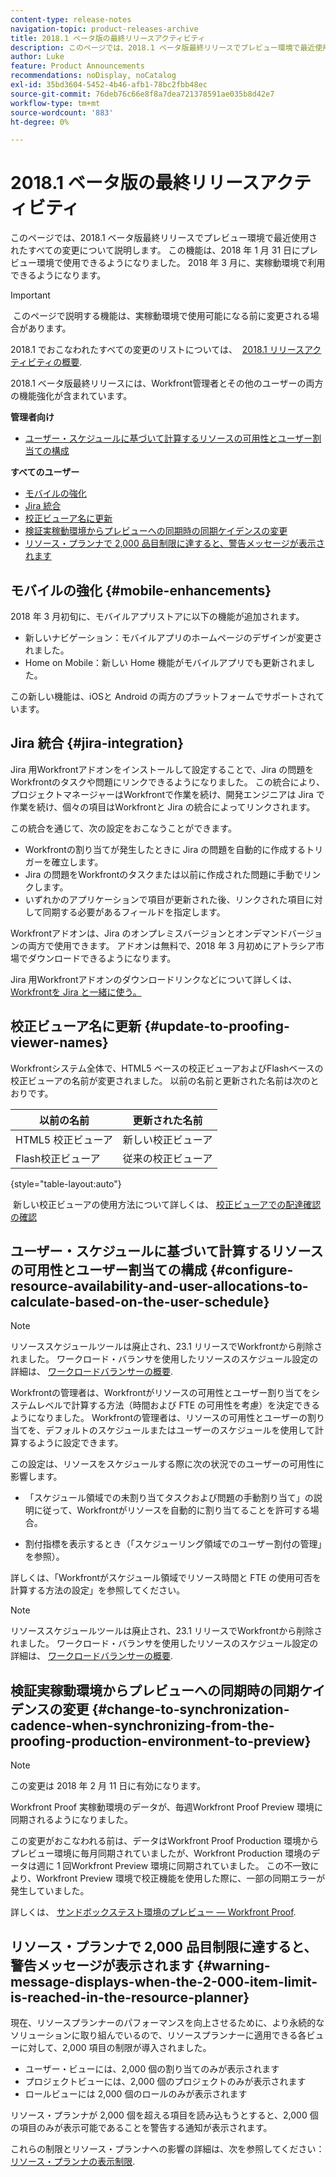 ```yaml
---
content-type: release-notes
navigation-topic: product-releases-archive
title: 2018.1 ベータ版の最終リリースアクティビティ
description: このページでは、2018.1 ベータ版最終リリースでプレビュー環境で最近使用されたすべての変更について説明します。 この機能は、2018 年 1 月 31 日にプレビュー環境で使用できるようになりました。 2018 年 3 月に、実稼動環境で利用できるようになります。
author: Luke
feature: Product Announcements
recommendations: noDisplay, noCatalog
exl-id: 35bd3604-5452-4b46-afb1-78bc2fbb48ec
source-git-commit: 76deb76c66e8f8a7dea721378591ae035b8d42e7
workflow-type: tm+mt
source-wordcount: '883'
ht-degree: 0%

---
```


# 2018.1 ベータ版の最終リリースアクティビティ

このページでは、2018.1 ベータ版最終リリースでプレビュー環境で最近使用されたすべての変更について説明します。 この機能は、2018 年 1 月 31 日にプレビュー環境で使用できるようになりました。 2018 年 3 月に、実稼動環境で利用できるようになります。

>[!IMPORTANT]
>
> このページで説明する機能は、実稼動環境で使用可能になる前に変更される場合があります。

2018.1 でおこなわれたすべての変更のリストについては、  [2018.1 リリースアクティビティの概要](../../../../product-announcements/product-releases/quarterly-release-archive/2018.1-release-activity/2018.1-release-activity-overview.md).

2018.1 ベータ版最終リリースには、Workfront管理者とその他のユーザーの両方の機能強化が含まれています。

**管理者向け**

* [ユーザー・スケジュールに基づいて計算するリソースの可用性とユーザー割当ての構成](#configure-resource-availability-and-user-allocations-to-calculate-based-on-the-user-schedule)

**すべてのユーザー**

* [モバイルの強化](#mobile-enhancements)
* [Jira 統合](#jira-integration)
* [校正ビューア名に更新](#update-to-proofing-viewer-names)
* [検証実稼動環境からプレビューへの同期時の同期ケイデンスの変更](#change-to-synchronization-cadence-when-synchronizing-from-the-proofing-production-environment-to-preview)
* [リソース・プランナで 2,000 品目制限に達すると、警告メッセージが表示されます](#warning-message-displays-when-the-2-000-item-limit-is-reached-in-the-resource-planner)

## モバイルの強化 {#mobile-enhancements}

2018 年 3 月初旬に、モバイルアプリストアに以下の機能が追加されます。

* 新しいナビゲーション：モバイルアプリのホームページのデザインが変更されました。
* Home on Mobile：新しい Home 機能がモバイルアプリでも更新されました。

この新しい機能は、iOSと Android の両方のプラットフォームでサポートされています。

## Jira 統合 {#jira-integration}

Jira 用Workfrontアドオンをインストールして設定することで、Jira の問題をWorkfrontのタスクや問題にリンクできるようになりました。 この統合により、プロジェクトマネージャーはWorkfrontで作業を続け、開発エンジニアは Jira で作業を続け、個々の項目はWorkfrontと Jira の統合によってリンクされます。

この統合を通じて、次の設定をおこなうことができます。

* Workfrontの割り当てが発生したときに Jira の問題を自動的に作成するトリガーを確立します。
* Jira の問題をWorkfrontのタスクまたは以前に作成された問題に手動でリンクします。
* いずれかのアプリケーションで項目が更新された後、リンクされた項目に対して同期する必要があるフィールドを指定します。

Workfrontアドオンは、Jira のオンプレミスバージョンとオンデマンドバージョンの両方で使用できます。 アドオンは無料で、2018 年 3 月初めにアトラシア市場でダウンロードできるようになります。

Jira 用Workfrontアドオンのダウンロードリンクなどについて詳しくは、 [Workfrontを Jira と一緒に使う。](https://support.workfront.com/hc/en-us/sections/115001130053)

## 校正ビューア名に更新 {#update-to-proofing-viewer-names}

Workfrontシステム全体で、HTML5 ベースの校正ビューアおよびFlashベースの校正ビューアの名前が変更されました。 以前の名前と更新された名前は次のとおりです。 

| **以前の名前** | **更新された名前** |
|---|---|
| HTML5 校正ビューア | 新しい校正ビューア |
| Flash校正ビューア | 従来の校正ビューア |

{style="table-layout:auto"}

 新しい校正ビューアの使用方法について詳しくは、 [校正ビューアでの配達確認の確認](https://support.workfront.com/hc/en-us/sections/115000275214)

## ユーザー・スケジュールに基づいて計算するリソースの可用性とユーザー割当ての構成 {#configure-resource-availability-and-user-allocations-to-calculate-based-on-the-user-schedule}

>[!NOTE]
>
リソーススケジュールツールは廃止され、23.1 リリースでWorkfrontから削除されました。 ワークロード・バランサを使用したリソースのスケジュール設定の詳細は、 [ワークロードバランサーの概要](../../../../resource-mgmt/workload-balancer/overview-workload-balancer.md).

Workfrontの管理者は、Workfrontがリソースの可用性とユーザー割り当てをシステムレベルで計算する方法（時間および FTE の可用性を考慮）を決定できるようになりました。 Workfrontの管理者は、リソースの可用性とユーザーの割り当てを、デフォルトのスケジュールまたはユーザーのスケジュールを使用して計算するように設定できます。

この設定は、リソースをスケジュールする際に次の状況でのユーザーの可用性に影響します。

* 「スケジュール領域での未割り当てタスクおよび問題の手動割り当て」の説明に従って、Workfrontがリソースを自動的に割り当てることを許可する場合。

* 割付指標を表示するとき（「スケジューリング領域でのユーザー割付の管理」を参照）。

詳しくは、「Workfrontがスケジュール領域でリソース時間と FTE の使用可否を計算する方法の設定」を参照してください。

>[!NOTE]
>
リソーススケジュールツールは廃止され、23.1 リリースでWorkfrontから削除されました。 ワークロード・バランサを使用したリソースのスケジュール設定の詳細は、 [ワークロードバランサーの概要](../../../../resource-mgmt/workload-balancer/overview-workload-balancer.md).


## 検証実稼動環境からプレビューへの同期時の同期ケイデンスの変更 {#change-to-synchronization-cadence-when-synchronizing-from-the-proofing-production-environment-to-preview}

>[!NOTE]
>
この変更は 2018 年 2 月 11 日に有効になります。

Workfront Proof 実稼動環境のデータが、毎週Workfront Proof Preview 環境に同期されるようになりました。

この変更がおこなわれる前は、データはWorkfront Proof Production 環境からプレビュー環境に毎月同期されていましたが、Workfront Production 環境のデータは週に 1 回Workfront Preview 環境に同期されていました。 この不一致により、Workfront Preview 環境で校正機能を使用した際に、一部の同期エラーが発生していました。 

詳しくは、 [サンドボックステスト環境のプレビュー — Workfront Proof](../../../../workfront-proof/wp-getstarted/system-information/preview-sandbox.md). 

## リソース・プランナで 2,000 品目制限に達すると、警告メッセージが表示されます {#warning-message-displays-when-the-2-000-item-limit-is-reached-in-the-resource-planner}

現在、リソースプランナーのパフォーマンスを向上させるために、より永続的なソリューションに取り組んでいるので、リソースプランナーに適用できる各ビューに対して、2,000 項目の制限が導入されました。

* ユーザー・ビューには、2,000 個の割り当てのみが表示されます
* プロジェクトビューには、2,000 個のプロジェクトのみが表示されます
* ロールビューには 2,000 個のロールのみが表示されます

リソース・プランナが 2,000 個を超える項目を読み込もうとすると、2,000 個の項目のみが表示可能であることを警告する通知が表示されます。

これらの制限とリソース・プランナへの影響の詳細は、次を参照してください： [リソース・プランナの表示制限](../../../../resource-mgmt/resource-planning/resource-planner-display-limitations.md).

<!--
<p data-mc-conditions="QuicksilverOrClassic.Draft mode">To participate in our beta program for the Resource Planner performance, see <a href="../../../../product-announcements/betas/resource-planner-performance-beta.md" class="MCXref xref">Resource Planner performance beta </a>.</p>
-->
